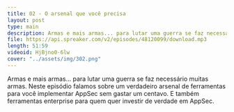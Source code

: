 ```yaml
---
title: 02 - O arsenal que você precisa
layout: post
type: main
description: Armas e mais armas... para lutar uma guerra se faz necessário muitas armas. Neste episódio falamos sobre um verdadeiro arsenal de ferramentas para você implementar AppSec sem gastar um centavo. E também ferramentas enterprise para quem quer investir de verdade em AppSec.
file: https://api.spreaker.com/v2/episodes/48120099/download.mp3
length: 51:59
videoid: HjBjno0-6lw
cover: "../assets/img/302.png"
---
```


Armas e mais armas... para lutar uma guerra se faz necessário muitas armas. Neste episódio falamos sobre um verdadeiro arsenal de ferramentas para você implementar AppSec sem gastar um centavo. E também ferramentas enterprise para quem quer investir de verdade em AppSec.